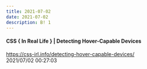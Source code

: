 ```yaml
---
title: 2021-07-02
date: 2021-07-02
description: B! 1
---
```


#### CSS { In Real Life } | Detecting Hover-Capable Devices
https://css-irl.info/detecting-hover-capable-devices/<br>
2021/07/02 00:27:03<br>


